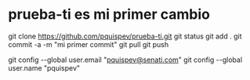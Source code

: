 # prueba-ti es mi primer cambio
git clone https://github.com/pquispev/prueba-ti.git
git status
git add .
git commit -a -m "mi primer commit"
git pull 
git push


git config --global user.email "pquispev@senati.com"
git config --global user.name "pquispev"